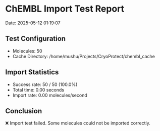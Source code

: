 # ChEMBL Import Test Report

Date: 2025-05-12 01:19:07

## Test Configuration

- Molecules: 50
- Cache Directory: /home/mushu/Projects/CryoProtect/chembl_cache

## Import Statistics

- Success rate: 50 / 50 (100.0%)
- Total time: 0.00 seconds
- Import rate: 0.00 molecules/second

## Conclusion

❌ Import test failed. Some molecules could not be imported correctly.
